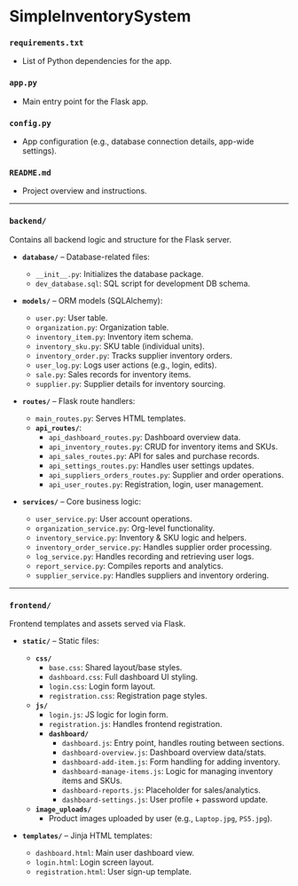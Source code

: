# SimpleInventorySystem

### `requirements.txt`
- List of Python dependencies for the app.

### `app.py`
- Main entry point for the Flask app.

### `config.py`
- App configuration (e.g., database connection details, app-wide settings).

### `README.md`
- Project overview and instructions.

---

### `backend/`
Contains all backend logic and structure for the Flask server.

- **`database/`** – Database-related files:
  - `__init__.py`: Initializes the database package.
  - `dev_database.sql`: SQL script for development DB schema.

- **`models/`** – ORM models (SQLAlchemy):
  - `user.py`: User table.
  - `organization.py`: Organization table.
  - `inventory_item.py`: Inventory item schema.
  - `inventory_sku.py`: SKU table (individual units).
  - `inventory_order.py`: Tracks supplier inventory orders.
  - `user_log.py`: Logs user actions (e.g., login, edits).
  - `sale.py`: Sales records for inventory items.
  - `supplier.py`: Supplier details for inventory sourcing.

- **`routes/`** – Flask route handlers:
  - `main_routes.py`: Serves HTML templates.
  - **`api_routes/`**:
    - `api_dashboard_routes.py`: Dashboard overview data.
    - `api_inventory_routes.py`: CRUD for inventory items and SKUs.
    - `api_sales_routes.py`: API for sales and purchase records.
    - `api_settings_routes.py`: Handles user settings updates.
    - `api_suppliers_orders_routes.py`: Supplier and order operations.
    - `api_user_routes.py`: Registration, login, user management.

- **`services/`** – Core business logic:
  - `user_service.py`: User account operations.
  - `organization_service.py`: Org-level functionality.
  - `inventory_service.py`: Inventory & SKU logic and helpers.
  - `inventory_order_service.py`: Handles supplier order processing.
  - `log_service.py`: Handles recording and retrieving user logs.
  - `report_service.py`: Compiles reports and analytics.
  - `supplier_service.py`: Handles suppliers and inventory ordering.

---

### `frontend/`
Frontend templates and assets served via Flask.

- **`static/`** – Static files:
  - **`css/`**
    - `base.css`: Shared layout/base styles.
    - `dashboard.css`: Full dashboard UI styling.
    - `login.css`: Login form layout.
    - `registration.css`: Registration page styles.
  - **`js/`**
    - `login.js`: JS logic for login form.
    - `registration.js`: Handles frontend registration.
    - **`dashboard/`**
      - `dashboard.js`: Entry point, handles routing between sections.
      - `dashboard-overview.js`: Dashboard overview data/stats.
      - `dashboard-add-item.js`: Form handling for adding inventory.
      - `dashboard-manage-items.js`: Logic for managing inventory items and SKUs.
      - `dashboard-reports.js`: Placeholder for sales/analytics.
      - `dashboard-settings.js`: User profile + password update.
  - **`image_uploads/`**
    - Product images uploaded by user (e.g., `Laptop.jpg`, `PS5.jpg`).

- **`templates/`** – Jinja HTML templates:
  - `dashboard.html`: Main user dashboard view.
  - `login.html`: Login screen layout.
  - `registration.html`: User sign-up template.
